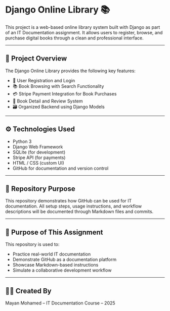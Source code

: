 # Django Online Library 📚

This project is a web-based online library system built with Django as part of an IT Documentation assignment. It allows users to register, browse, and purchase digital books through a clean and professional interface.

---

## 📌 Project Overview

The Django Online Library provides the following key features:

- 🔐 User Registration and Login
- 📚 Book Browsing with Search Functionality
- 💳 Stripe Payment Integration for Book Purchases
- 📝 Book Detail and Review System
- 🗃️ Organized Backend using Django Models

---

## ⚙️ Technologies Used

- Python 3
- Django Web Framework
- SQLite (for development)
- Stripe API (for payments)
- HTML / CSS (custom UI)
- GitHub for documentation and version control

---

## 📁 Repository Purpose

This repository demonstrates how GitHub can be used for IT documentation. All setup steps, usage instructions, and workflow descriptions will be documented through Markdown files and commits.

---


## 🧠 Purpose of This Assignment

This repository is used to:
- Practice real-world IT documentation
- Demonstrate GitHub as a documentation platform
- Showcase Markdown-based instructions
- Simulate a collaborative development workflow

---

## 👨‍💻 Created By

Mayan Mohamed – IT Documentation Course – 2025
